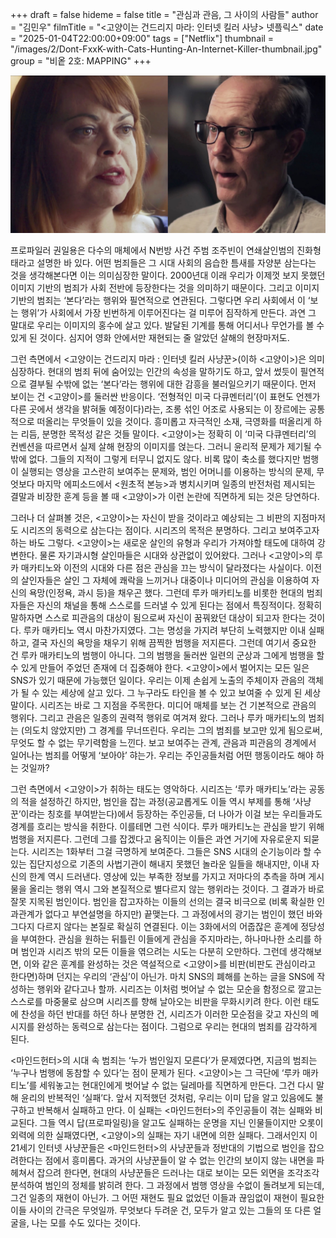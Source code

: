 +++
draft = false
hideme = false
title = "관심과 관음, 그 사이의 사람들"
author = "김민우"
filmTitle = "<고양이는 건드리지 마라: 인터넷 킬러 사냥> 넷플릭스"
date = "2025-01-04T22:00:00+09:00"
tags = ["Netflix"]
thumbnail = "/images/2/Dont-FxxK-with-Cats-Hunting-An-Internet-Killer-thumbnail.jpg"
group = "비옽 2호: MAPPING"
+++

![landscapers](/images/2/Dont-FxxK-with-Cats-Hunting-An-Internet-Killer-1.jpg)

프로파일러 권일용은 다수의 매체에서 N번방 사건 주범 조주빈이 연쇄살인범의 진화형태라고 설명한 바 있다. 어떤 범죄들은 그 시대 사회의 음습한 틈새를 자양분 삼는다는 것을 생각해본다면 이는 의미심장한 말이다. 2000년대 이래 우리가 이제껏 보지 못했던 이미지 기반의 범죄가 사회 전반에 등장한다는 것을 의미하기 때문이다. 그리고 이미지 기반의 범죄는 ‘본다’라는 행위와 필연적으로 연관된다. 그렇다면 우리 사회에서 이 ‘보는 행위’가 사회에서 가장 빈번하게 이루어진다는 걸 미루어 짐작하게 만든다. 과연 그 말대로 우리는 이미지의 홍수에 살고 있다. 발달된 기계를 통해 어디서나 무언가를 볼 수 있게 된 것이다. 심지어 영화 안에서만 재현되는 줄 알았던 살해의 현장마저도.

그런 측면에서 <고양이는 건드리지 마라 : 인터넷 킬러 사냥꾼>(이하 <고양이>)은 의미심장하다. 현대의 범죄 뒤에 숨어있는 인간의 속성을 말하기도 하고, 앞서 썼듯이 필연적으로 결부될 수밖에 없는 ‘본다’라는 행위에 대한 감흥을 불러일으키기 때문이다. 먼저 보이는 건 <고양이>를 둘러싼 반응이다. ‘전형적인 미국 다큐멘터리’(이 표현도 언젠가 다른 곳에서 생각을 밝혀둘 예정이다)라는, 조롱 섞인 어조로 사용되는 이 장르에는 공통적으로 떠올리는 무엇들이 있을 것이다. 흥미롭고 자극적인 소재, 극영화를 떠올리게 하는 리듬, 분명한 목적성 같은 것들 말이다. <고양이>는 정확히 이 ‘미국 다큐멘터리’의 컨벤션을 따르면서 실제 살해 현장의 이미지를 얹는다. 그러니 윤리적 문제가 제기될 수밖에 없다. 그들의 지적이 그렇게 터무니 없지도 않다. 비록 많이 축소를 했다지만 범행이 실행되는 영상을 고스란히 보여주는 문제와, 범인 어머니를 이용하는 방식의 문제, 무엇보다 마지막 에피소드에서 <원초적 본능>과 병치시키며 일종의 반전처럼 제시되는 결말과 비장한 훈계 등을 볼 때 <고양이>가 이런 논란에 직면하게 되는 것은 당연하다.

그러나 더 살펴볼 것은, <고양이>는 자신이 받을 것이라고 예상되는 그 비판의 지점마저도 시리즈의 동력으로 삼는다는 점이다. 시리즈의 목적은 분명하다. 그리고 보여주고자 하는 바도 그렇다. <고양이>는 새로운 살인의 유형과 우리가 가져야할 태도에 대하여 강변한다. 물론 자기과시형 살인마들은 시대와 상관없이 있어왔다. 그러나 <고양이>의 루카 매카티노와 이전의 시대와 다른 점은 관심을 끄는 방식이 달라졌다는 사실이다. 이전의 살인자들은 살인 그 자체에 쾌락을 느끼거나 대중이나 미디어의 관심을 이용하여 자신의 욕망(인정욕, 과시 등)을 채우곤 했다. 그런데 루카 매카티노를 비롯한 현대의 범죄자들은 자신의 채널을 통해 스스로를 드러낼 수 있게 된다는 점에서 특징적이다. 정확히 말하자면 스스로 피관음의 대상이 됨으로써 자신이 꿈꿔왔던 대상이 되고자 한다는 것이다. 루카 매카티노 역시 마찬가지였다. 그는 명성을 가지려 부단히 노력했지만 이내 실패하고, 결국 자신의 욕망을 채우기 위해 끔찍한 범행을 저지른다. 그런데 여기서 중요한 건 루카 매카티노의 범행이 아니다. 그의 범행을 둘러싼 일련의 군상과 그에게 범행을 할 수 있게 만들어 주었던 존재에 더 집중해야 한다. <고양이>에서 벌어지는 모든 일은 SNS가 있기 때문에 가능했던 일이다. 우리는 이제 손쉽게 노출의 주체이자 관음의 객체가 될 수 있는 세상에 살고 있다. 그 누구라도 타인을 볼 수 있고 보여줄 수 있게 된 세상 말이다. 시리즈는 바로 그 지점을 주목한다. 미디어 매체를 보는 건 기본적으로 관음의 행위다. 그리고 관음은 일종의 권력적 행위로 여겨져 왔다. 그러나 루카 매카티노의 범죄는 (의도치 않았지만) 그 경계를 무너뜨린다. 우리는 그의 범죄를 보고만 있게 됨으로써, 무엇도 할 수 없는 무기력함을 느낀다. 보고 보여주는 관계, 관음과 피관음의 경계에서 일어나는 범죄를 어떻게 ‘보아야’ 햐는가. 우리는 주인공들처럼 어떤 행동이라도 해야 하는 것일까?

그런 측면에서 <고양이>가 취하는 태도는 영악하다. 시리즈는 ‘루카 매카티노’라는 공동의 적을 설정하긴 하지만, 범인을 잡는 과정(공교롭게도 이들 역시 부제를 통해 ‘사냥꾼’이라는 칭호를 부여받는다)에서 등장하는 주인공들, 더 나아가 이걸 보는 우리들과도 경계를 흐리는 방식을 취한다. 이를테면 그런 식이다. 루카 매카티노는 관심을 받기 위해 범행을 저지른다. 그런데 그를 잡겠다고 움직이는 이들은 과연 거기에 자유로운지 되묻는다. 시리즈는 1화부터 그걸 극명하게 보여준다. 그들은 SNS 시대의 순기능이라 할 수 있는 집단지성으로 기존의 사법기관이 해내지 못했던 놀라운 일들을 해내지만, 이내 자신의 한계 역시 드러낸다. 영상에 있는 부족한 정보를 가지고 저마다의 추측을 하며 게시물을 올리는 행위 역시 그와 본질적으로 별다르지 않는 행위라는 것이다. 그 결과가 바로 잘못 지목된 범인이다. 범인을 잡고자하는 이들의 선의는 결국 비극으로 (비록 확실한 인과관계가 없다고 부연설명을 하지만) 끝맺는다. 그 과정에서의 광기는 범인이 했던 바와 그다지 다르지 않다는 본질로 확실히 연결된다. 이는 3화에서의 어줍잖은 훈계에 정당성을 부여한다. 관심을 원하는 뒤틀린 이들에게 관심을 주지마라는, 하나마나한 소리를 하며 범인과 시리즈 밖의 모든 이들을 엮으려는 시도는 다분히 오만하다. 그런데 생각해보면, 이와 같은 훈계를 완성하는 것은 역설적으로 <고양이>를 비판(비판도 관심이라고 한다면)하며 던지는 우리의 ‘관심’이 아닌가. 마치 SNS의 폐해를 논하는 글을 SNS에 작성하는 행위와 같다고나 할까. 시리즈는 이처럼 벗어날 수 없는 모순을 함정으로 깔고는 스스로를 마중물로 삼으며 시리즈를 향해 날아오는 비판을 무화시키려 한다. 이런 태도에 찬성을 하던 반대를 하던 하나 분명한 건, 시리즈가 이러한 모순점을 갖고 자신의 메시지를 완성하는 동력으로 삼는다는 점이다. 그럼으로 우리는 현대의 범죄를 감각하게 된다.

<마인드헌터>의 시대 속 범죄는 ‘누가 범인일지 모른다’가 문제였다면, 지금의 범죄는 ‘누구나 범행에 동참할 수 있다’는 점이 문제가 된다. <고양이>는 그 극단에 ‘루카 매카티노’를 세워놓고는 현대인에게 벗어날 수 없는 딜레마를 직면하게 만든다. 그건 다시 말해 윤리의 반복적인 ‘실패’다. 앞서 지적했던 것처럼, 우리는 이미 답을 알고 있음에도 불구하고 반복해서 실패하고 만다. 이 실패는 <마인드헌터>의 주인공들이 겪는 실패와 비교된다. 그들 역시 답(프로파일링)을 알고도 실패하는 운명을 지닌 인물들이지만 오롯이 외력에 의한 실패였다면, <고양이>의 실패는 자기 내면에 의한 실패다. 그래서인지 이 21세기 인터넷 사냥꾼들은 <마인드헌터>의 사냥꾼들과 정반대의 기법으로 범인을 잡으려한다는 점에서 흥미롭다. 과거의 사냥꾼들이 알 수 없는 인간의 보이지 않는 내면을 파헤쳐서 잡으려 한다면, 현대의 사냥꾼들은 드러나는 대로 보이는 모든 외면을 조각조각 분석하여 범인의 정체를 밝히려 한다. 그 과정에서 범행 영상을 수없이 돌려보게 되는데, 그건 일종의 재현이 아닌가. 그 어떤 재현도 필요 없었던 이들과 끊임없이 재현이 필요한 이들 사이의 간극은 무엇일까. 무엇보다 두려운 건, 모두가 알고 있는 그들의 또 다른 얼굴을, 나는 모를 수도 있다는 것이다.
